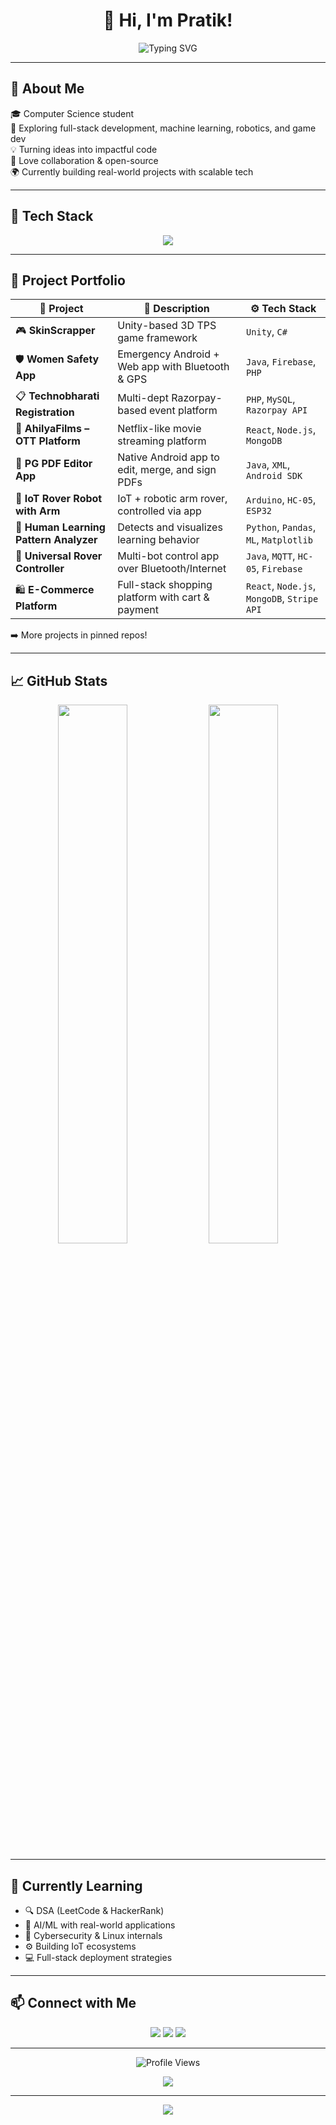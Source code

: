 <h1 align="center">👋 Hi, I'm Pratik!</h1>

<p align="center">
  <img src="https://readme-typing-svg.herokuapp.com?font=Fira+Code&weight=600&size=22&pause=1000&center=true&vCenter=true&width=435&lines=Computer+Science+Student;Tech+Enthusiast+%F0%9F%9A%80;Lover+of+Code+%26+Logic;Open+Source+Contributor" alt="Typing SVG" />
</p>

---

## 💫 About Me

🎓 Computer Science student  
🚀 Exploring full-stack development, machine learning, robotics, and game dev  
💡 Turning ideas into impactful code  
🤝 Love collaboration & open-source  
🌍 Currently building real-world projects with scalable tech  

---

## 🧰 Tech Stack

<p align="center">
  <img src="https://skillicons.dev/icons?i=cpp,python,java,js,html,css,react,nodejs,express,qt,tailwind,mysql,mongodb,firebase,git,github,linux,vscode,androidstudio,unity,docker" />
</p>

---

## 🌟 Project Portfolio

| 🧠 Project | 📄 Description | ⚙️ Tech Stack |
|-----------|----------------|--------------|
| 🎮 **SkinScrapper** | Unity-based 3D TPS game framework | `Unity`, `C#` |
| 🛡️ **Women Safety App** | Emergency Android + Web app with Bluetooth & GPS | `Java`, `Firebase`, `PHP` |
| 📋 **Technobharati Registration** | Multi-dept Razorpay-based event platform | `PHP`, `MySQL`, `Razorpay API` |
| 🎥 **AhilyaFilms – OTT Platform** | Netflix-like movie streaming platform | `React`, `Node.js`, `MongoDB` |
| 📱 **PG PDF Editor App** | Native Android app to edit, merge, and sign PDFs | `Java`, `XML`, `Android SDK` |
| 🤖 **IoT Rover Robot with Arm** | IoT + robotic arm rover, controlled via app | `Arduino`, `HC-05`, `ESP32` |
| 🧠 **Human Learning Pattern Analyzer** | Detects and visualizes learning behavior | `Python`, `Pandas`, `ML`, `Matplotlib` |
| 🔧 **Universal Rover Controller** | Multi-bot control app over Bluetooth/Internet | `Java`, `MQTT`, `HC-05`, `Firebase` |
| 🛍️ **E-Commerce Platform** | Full-stack shopping platform with cart & payment | `React`, `Node.js`, `MongoDB`, `Stripe API` |

➡️ More projects in pinned repos!

---

## 📈 GitHub Stats

<p align="center">
  <img src="https://github-readme-stats.vercel.app/api?username=Pratik80555&show_icons=true&theme=tokyonight&hide_border=true" width="47%" />
  <img src="https://github-readme-stats.vercel.app/api/top-langs/?username=Pratik80555&layout=compact&theme=tokyonight&hide_border=true" width="47%" />
</p>

---

## 🧠 Currently Learning

- 🔍 DSA (LeetCode & HackerRank)
- 🧠 AI/ML with real-world applications
- 🔐 Cybersecurity & Linux internals
- ⚙️ Building IoT ecosystems
- 💻 Full-stack deployment strategies

---

## 📫 Connect with Me

<p align="center">
  <a href="https://github.com/Pratik80555"><img src="https://img.shields.io/badge/GitHub-100000?style=for-the-badge&logo=github&logoColor=white"/></a>
  <a href="#"><img src="https://img.shields.io/badge/Portfolio-24292e?style=for-the-badge&logo=firefox&logoColor=white"/></a>
  <a href="#"><img src="https://img.shields.io/badge/LinkedIn-0A66C2?style=for-the-badge&logo=linkedin&logoColor=white"/></a>
</p>

---

<p align="center">
  <img src="https://komarev.com/ghpvc/?username=Pratik80555&label=Profile+Views&color=brightgreen" alt="Profile Views" />
</p>

<p align="center"> 
  <img src="https://github-profile-trophy.vercel.app/?username=Pratik80555&theme=tokyonight&margin-w=10&no-bg=true" />
</p>

---

<p align="center">
  <img src="https://readme-typing-svg.herokuapp.com?font=Fira+Code&weight=700&size=22&pause=1500&center=true&vCenter=true&width=400&lines=%22Code+it+until+you+own+it.%22" />
</p>
